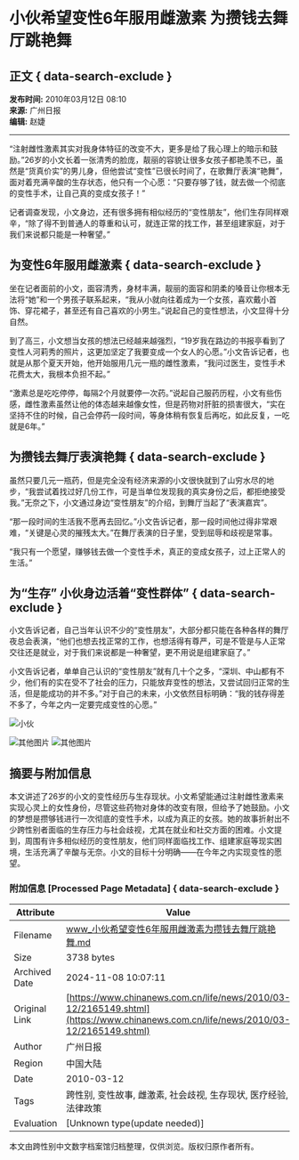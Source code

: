 # 小伙希望变性6年服用雌激素 为攒钱去舞厅跳艳舞

## 正文 { data-search-exclude }


**发布时间:** 2010年03月12日 08:10  
**来源:** 广州日报  
**编辑:** 赵婕  

---

“注射雌性激素其实对我身体特征的改变不大，更多是给了我心理上的暗示和鼓励。”26岁的小文长着一张清秀的脸庞，靓丽的容貌让很多女孩子都艳羡不已，虽然是“货真价实”的男儿身，但他尝试“变性”已很长时间了，在歌舞厅表演“艳舞”，面对着充满辛酸的生存状态，他只有一个心愿：“只要存够了钱，就去做一个彻底的变性手术，让自己真的变成女孩子！”

记者调查发现，小文身边，还有很多拥有相似经历的“变性朋友”，他们生存同样艰辛，“除了得不到普通人的尊重和认可，就连正常的找工作，甚至组建家庭，对于我们来说都只能是一种奢望。”

## 为变性6年服用雌激素 { data-search-exclude }

坐在记者面前的小文，面容清秀，身材丰满，靓丽的面容和阴柔的嗓音让你根本无法将“她”和一个男孩子联系起来，“我从小就向往着成为一个女孩，喜欢戴小首饰、穿花裙子，甚至还有自己喜欢的小男生。”说起自己的变性想法，小文显得十分自然。

到了高三，小文想当女孩的想法已经越来越强烈，“19岁我在路边的书报亭看到了变性人河莉秀的照片，这更加坚定了我要变成一个女人的心愿。”小文告诉记者，也就是从那个夏天开始，他开始服用几元一瓶的雌性激素，“我问过医生，变性手术花费太大，我根本负担不起。”

“激素总是吃吃停停，每隔2个月就要停一次药。”说起自己服药历程，小文有些伤感，雌性激素虽然让他的体态越来越像女性，但是药物对肝脏的损害很大，“实在坚持不住的时候，自己会停药一段时间，等身体稍有恢复后再吃，如此反复，一吃就是6年。”

## 为攒钱去舞厅表演艳舞 { data-search-exclude }

虽然只要几元一瓶药，但是完全没有经济来源的小文很快就到了山穷水尽的地步，“我尝试着找过好几份工作，可是当单位发现我的真实身份之后，都拒绝接受我。”无奈之下，小文通过身边“变性朋友”的介绍，到舞厅当起了“表演嘉宾”。

“那一段时间的生活我不愿再去回忆。”小文告诉记者，那一段时间他过得非常艰难，“关键是心灵的摧残太大。”在舞厅表演的日子里，受到屈辱和歧视是常事。

“我只有一个愿望，赚够钱去做一个变性手术，真正的变成女孩子，过上正常人的生活。”

## 为“生存” 小伙身边活着“变性群体” { data-search-exclude }

小文告诉记者，自己当年认识不少的“变性朋友”，大部分都只能在各种各样的舞厅夜总会表演，“他们也想去找正常的工作，也想活得有尊严，可是不管是与人正常交往还是就业，对于我们来说都是一种奢望，更不用说是组建家庭了。”

小文告诉记者，单单自己认识的“变性朋友”就有几十个之多，“深圳、中山都有不少，他们有的实在受不了社会的压力，只能放弃变性的想法，又尝试回归正常的生活，但是能成功的并不多。”对于自己的未来，小文依然目标明确：“我的钱存得差不多了，今年之内一定要完成变性的心愿。”

![小伙](http://i2.chinanews.com/zwimg/01.jpg)

![其他图片](http://www.chinanews.com/fileftp/2009/01/2009-01-05/U76P4T47D10095F980DT20090105144626.jpg)
![其他图片](http://www.chinanews.com.cn/fileftp/2009/01/2009-01-14/U76P4T47D10146F972DT20090114134657.jpg)

## 摘要与附加信息

<!-- tcd_abstract -->
本文讲述了26岁的小文的变性经历与生存现状。小文希望能通过注射雌性激素来实现心灵上的女性身份，尽管这些药物对身体的改变有限，但给予了她鼓励。小文的梦想是攒够钱进行一次彻底的变性手术，以成为真正的女孩。她的故事折射出不少跨性别者面临的生存压力与社会歧视，尤其在就业和社交方面的困难。小文提到，周围有许多相似经历的变性朋友，他们同样面临找工作、组建家庭等现实困境，生活充满了辛酸与无奈。小文的目标十分明确——在今年之内实现变性的愿望。
<!-- tcd_abstract_end -->

### 附加信息 [Processed Page Metadata] { data-search-exclude }

| Attribute       | Value                                  |
|-----------------|----------------------------------------|
| Filename        | www_小伙希望变性6年服用雌激素为攒钱去舞厅跳艳舞.md                             |
| Size            | 3738 bytes                           |
| Archived Date   | 2024-11-08 10:07:11                             |
| Original Link   | [https://www.chinanews.com.cn/life/news/2010/03-12/2165149.shtml](https://www.chinanews.com.cn/life/news/2010/03-12/2165149.shtml)                       |
| Author          | 广州日报                               |
| Region          | 中国大陆                               |
| Date            | 2010-03-12                                 |
| Tags            | 跨性别, 变性故事, 雌激素, 社会歧视, 生存现状, 医疗经验, 法律政策                                 |
| Evaluation            | [Unknown type(update needed)]                                 |
<!-- tcd_table_end -->

本文由跨性别中文数字档案馆归档整理，仅供浏览。版权归原作者所有。
